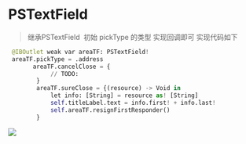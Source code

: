 # PSTextField
> 继承PSTextField  初始 pickType 的类型 实现回调即可 实现代码如下
```python
 @IBOutlet weak var areaTF: PSTextField!
 areaTF.pickType = .address
       areaTF.cancelClose = {
            // TODO:
        }
        areaTF.sureClose = {(resource) -> Void in
            let info: [String] = resource as! [String]
            self.titleLabel.text = info.first! + info.last!
            self.areaTF.resignFirstResponder()
        }
```
<img src="/Screenshots/show.gif" />
